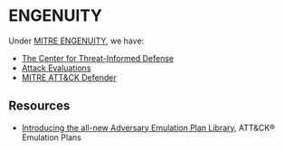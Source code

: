 # ENGENUITY

Under [MITRE ENGENUITY](https://mitre-engenuity.org/), we have: 

* [The Center for Threat-Informed Defense](https://mitre-engenuity.org/cybersecurity/ctid/)
* [Attack Evaluations](https://mitre-engenuity.org/cybersecurity/attackevaluations/)
* [MITRE ATT&CK Defender](https://mitre-engenuity.org/cybersecurity/mad/)

## Resources

* [Introducing the all-new Adversary Emulation Plan Library](https://medium.com/mitre-engenuity/introducing-the-all-new-adversary-emulation-plan-library-234b1d543f6b), ATT&CK® Emulation Plans

